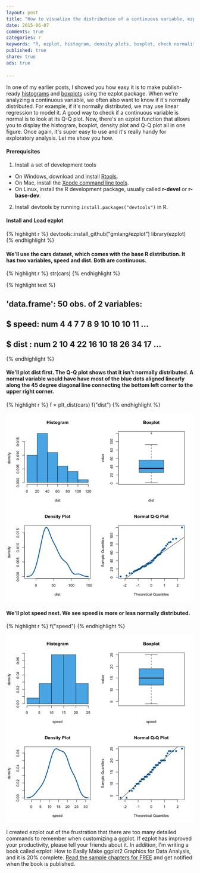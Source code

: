 ```yaml
---
layout: post
title: "How to visualize the distribution of a continuous variable, ezplot - Part 5"
date: 2015-06-07 
comments: true
categories: r
keywords: "R, ezplot, histogram, density plots, boxplot, check normality, qq plot, normal Q-Q plot"
published: true
share: true
ads: true

---
```


In one of my earlier posts, I showed you how easy it is to make publish-ready [histograms](http://masterr.org/r/an-easy-way-to-make-ggplot2-histograms-ezplot-part3/) and [boxplots](http://masterr.org/r/an-easy-way-to-make-ggplot2-boxplots-ezplot-part2/) using the ezplot package. When we're analyzing a continuous variable, we often also want to know if it's normally distributed. For example, if it's normally distributed, we may use linear regression to model it. A good way to check if a continuous variable is normal is to look at its Q-Q plot. Now, there's an ezplot function that allows you to display the histogram, boxplot, density plot and Q-Q plot all in one figure. Once again, it's super easy to use and it's really handy for exploratory analysis. Let me show you how.

#### Prerequisites
1. Install a set of development tools
* On Windows, download and install [Rtools](http://cran.r-project.org/bin/windows/Rtools/). 
* On Mac, install the [Xcode command line tools](https://developer.apple.com/downloads). 
* On Linux, install the R development package, usually called **r-devel** or **r-base-dev**.
2. Install devtools by running `install.packages("devtools")` in R.

#### Install and Load ezplot

{% highlight r %}
devtools::install_github("gmlang/ezplot")
library(ezplot)
{% endhighlight %}

#### We'll use the cars dataset, which comes with the base R distribution. It has two variables, speed and dist. Both are continuous.

{% highlight r %}
str(cars)
{% endhighlight %}



{% highlight text %}
## 'data.frame':	50 obs. of  2 variables:
##  $ speed: num  4 4 7 7 8 9 10 10 10 11 ...
##  $ dist : num  2 10 4 22 16 10 18 26 34 17 ...
{% endhighlight %}

#### We'll plot dist first. The Q-Q plot shows that it isn't normally distributed. A normal variable would have have most of the blue dots aligned linearly along the 45 degree diagonal line connecting the bottom left corner to the upper right corner. 

{% highlight r %}
f = plt_dist(cars)
f("dist")
{% endhighlight %}

![center](/../figs/2015-06-07-how-to-visualize-the-distribution-of-a-continuous-variable-ezplot-part5/unnamed-chunk-3-1.png) 

#### We'll plot speed next. We see speed is more or less normally distributed.

{% highlight r %}
f("speed")
{% endhighlight %}

![center](/../figs/2015-06-07-how-to-visualize-the-distribution-of-a-continuous-variable-ezplot-part5/unnamed-chunk-4-1.png) 

I created ezplot out of the frustration that there are too many detailed commands to remember when customizing a ggplot. If ezplot has improved your productivity, please tell your friends about it. In addition, I'm writing a book called ezplot: How to Easily Make ggplot2 Graphics for Data Analysis, and it is 20% complete. [Read the sample chapters for FREE](https://leanpub.com/ezplot) and get notified when the book is published.
